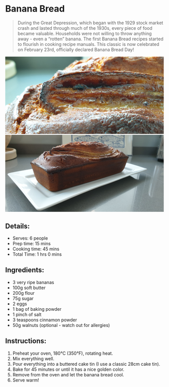 # Banana Bread 

> During the Great Depression, which began with the 1929 stock market crash and lasted through much of the 1930s, every piece of food became valuable. Households were not willing to throw anything away - even a “rotten” banana. The first Banana Bread recipes started to flourish in cooking recipe manuals. This classic is now celebrated on February 23rd, officially declared Banana Bread Day! 

![Banana Bread](https://github.com/anamorph/recettes/blob/main/photos/fr-dessert-banana_bread-01.jpg?raw=true) 
![Banana Bread](https://github.com/anamorph/recettes/blob/main/photos/fr-dessert-banana_bread-02.jpg?raw=true) 

## Details:
* Serves: 6 people 
* Prep time: 15 mins 
* Cooking time: 45 mins 
* Total Time: 1 hrs 0 mins 

## Ingredients: 
* 3 very ripe bananas 
* 100g soft butter 
* 200g flour 
* 75g sugar 
* 2 eggs 
* 1 bag of baking powder 
* 1 pinch of salt 
* 3 teaspoons cinnamon powder 
* 50g walnuts (optional - watch out for allergies) 

## Instructions:
1. Preheat your oven, 180°C (350°F), rotating heat. 
1. Mix everything well. 
1. Pour everything into a buttered cake tin (I use a classic 28cm cake tin). 
1. Bake for 45 minutes or until it has a nice golden color. 
1. Remove from the oven and let the banana bread cool. 
1. Serve warm!  

